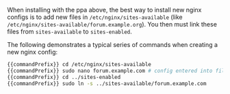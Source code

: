 When installing with the ppa above, the best way to install new nginx configs is to add new files in `/etc/nginx/sites-available` (like `/etc/nginx/sites-available/forum.example.org`). You then must link these files from `sites-available` to `sites-enabled`. 

The following demonstrates a typical series of commands when creating a new nginx config:

```bash
{{commandPrefix}} cd /etc/nginx/sites-available
{{commandPrefix}} sudo nano forum.example.com # config entered into file and saved
{{commandPrefix}} cd ../sites-enabled
{{commandPrefix}} sudo ln -s ../sites-available/forum.example.com
```